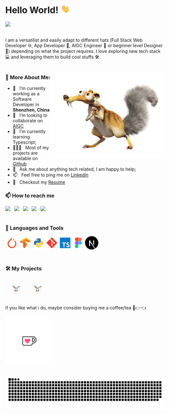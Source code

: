 # Hello World!  <img src="assets/hi.gif" width="29px">
![](https://komarev.com/ghpvc/?username=raykindle&label=Profile%20Visits&color=blue&style=for-the-badge)
<br>
<br/>

I am a versatilist and easily adapt to different hats (Full Stack Web Developer 🌐, App Developer 📱, AIGC Engineer 🤖 or beginner level Designer 🎨) depending on what the project requires. I love exploring new tech stack 💻 and leveraging them to build cool stuffs 🛠️.
<br>
<br/>

<img align="right" alt="GIF" src="assets/Squirrel.png" width="360px"/>

### 🧐 More About Me:

- 🔭 &nbsp; I’m currently working as a Software Developer in  **Shenzhen, China**
- 🤝 &nbsp; I’m looking to collaborate on [AIGC](https://art.aigc8.cc/)
- 🌱 &nbsp; I’m currently learning Typescript; 
- 👨🏻‍💻 &nbsp; Most of my projects are available on [Github](https://github.com/rahul-jha98?tab=raykindle)
- 💬 &nbsp; Ask me about anything tech related, I am happy to help;
- 📫 &nbsp; Feel free to ping me on [LinkedIn](https://www.linkedin.com/in/%E6%96%87%E4%BF%8A-%E5%BC%A0-4916b412b/)
- 📝 &nbsp; Checkout my [Resume]()

### 📫 How to reach me
[<img src="https://img.icons8.com/color/48/000000/twitter.png" width="3.5%"/>]()  &nbsp; 
[<img src="https://img.icons8.com/color/48/000000/linkedin.png" width="3.5%"/>]()  &nbsp; 
[<img src="https://img.icons8.com/fluent/48/000000/facebook-new.png" width="3.5%"/>]()  &nbsp; 
[<img src="https://img.icons8.com/fluent/48/000000/instagram-new.png" width="3.5%"/>]()  &nbsp; 
<a href="mailto:aditya.pal.science@gmail.com"> <img src="https://img.icons8.com/fluent/48/000000/gmail.png" width="3.5%"/> </a>
<br>
<br/>

### 🔨 Languages and Tools
<a href="https://pytorch.org/" target="_blank"> <img align="left" src="assets/pytorch.svg" alt="PyTorch" height="42px"/> </a>
<a href="https://www.tensorflow.org" target="_blank"> <img align="left" src="assets/tensorflow.svg" alt="TensorFlow" height="42px"/> </a>
<a href="https://www.python.org" target="_blank"> <img align="left" src="assets/python.svg" alt="Python" height ="42px"/> </a>
<a href="https://git-scm.com/" target="_blank"> <img align="left" src="assets/git.svg" alt="Git" height="42px"/> </a>
<a href="https://www.typescriptlang.org/" target="_blank"> <img align="left" src="assets/typescript.svg" alt="Typescript" height ="42px"/> </a>
<a href="https://www.figma.com/" target="_blank"> <img align="left" src="assets/figma.svg" alt="Figma" height="42px"/> </a>
<a href="https://nextjs.org/" target="_blank"> <img align="left" src="assets/next-js.svg" alt="Next.js" height="42px"/> </a>
<br>
<br/>
<br>
<br/>

### 🛠️ My Projects
<a href="https://art.aigc8.cc/" target="_blank"> <img align="left" src="assets/apple-touch-icon.png" alt="art" height="68px"/> </a>
<a href="https://blog.aigc8.cc/" target="_blank"> <img align="left" src="assets/apple-touch-icon.png" alt="art" height="68px"/> </a>
<br>
<br/>
<br>
<br/>

if you like what i do, maybe consider buying me a coffee/tea 🥺👉👈

<a href="" target="_blank"><img src="assets/caffe.gif" alt="Buy Me A Coffee" width="150" ></a>
<br>
<br/>

![raykindle's github activity graph](https://raw.githubusercontent.com/raykindle/raykindle/output/github-contribution-grid-snake.svg)

